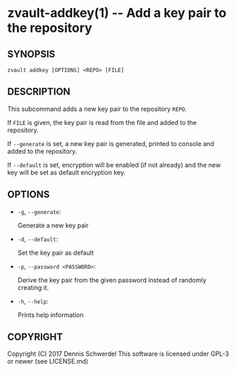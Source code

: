zvault-addkey(1) -- Add a key pair to the repository
====================================================

## SYNOPSIS

`zvault addkey [OPTIONS] <REPO> [FILE]`


## DESCRIPTION

This subcommand adds a new key pair to the repository `REPO`.

If `FILE` is given, the key pair is read from the file and added to the
repository.

If `--generate` is set, a new key pair is generated, printed to console and
added to the repository.

If `--default` is set, encryption will be enabled (if not already) and the new
key will be set as default encryption key.


## OPTIONS

  * `-g`, `--generate`:

    Generate a new key pair


  * `-d`, `--default`:

    Set the key pair as default


  * `-p`, `--password <PASSWORD>`:

    Derive the key pair from the given password instead of randomly creating it.
    

  * `-h`, `--help`:

    Prints help information


## COPYRIGHT

Copyright (C) 2017  Dennis Schwerdel
This software is licensed under GPL-3 or newer (see LICENSE.md)
